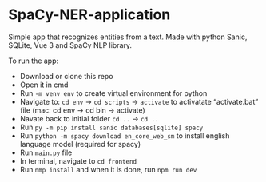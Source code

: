 # SpaCy-NER-application
Simple app that recognizes entities from a text. Made with python Sanic, SQLite, Vue 3 and SpaCy NLP library.


To run the app:

* Download or clone this repo
* Open it in cmd 
* Run ``-m venv env`` to create virtual environment for python
* Navigate to: ``cd env`` -> ``cd scripts`` -> ``activate`` to activatate “activate.bat” file (mac: cd env -> cd bin -> activate)
* Navate back to initial folder ``cd ..`` -> ``cd ..``
* Run ``py -m pip install sanic databases[sqlite] spacy``
* Run ``python -m spacy download en_core_web_sm`` to install english language model (required for spacy)
* Run ``main.py`` file
* In terminal, navigate to ``cd frontend``
* Run ``nmp install`` and when it is done, run ``npm run dev``
